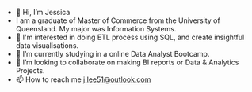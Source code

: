 - 👋 Hi, I’m Jessica
- I am a graduate of Master of Commerce from the University of Queensland. My major was Information Systems.
- 👀 I'm interested in doing ETL process using SQL, and create insightful data visualisations.
- 🌱 I’m currently studying in a online Data Analyst Bootcamp.
- 💞️ I’m looking to collaborate on making BI reports or Data & Analytics Projects.
- 📫 How to reach me j.lee51@outlook.com
